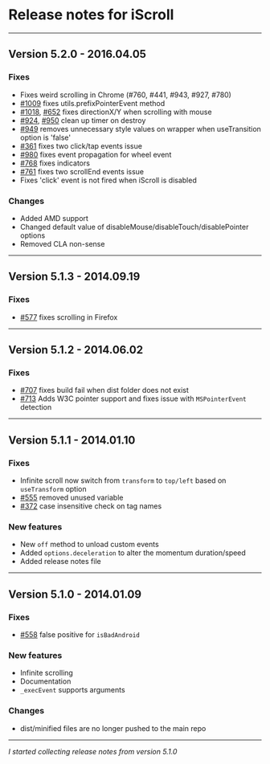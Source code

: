 # Release notes for iScroll

---

##  Version 5.2.0 - 2016.04.05

### Fixes
* Fixes weird scrolling in Chrome (#760, #441, #943, #927, #780)
* [#1009](https://github.com/cubiq/iscroll/issues/1009) fixes utils.prefixPointerEvent method
* [#1018](https://github.com/cubiq/iscroll/issues/1018), [#652](https://github.com/cubiq/iscroll/issues/652) fixes directionX/Y when scrolling with mouse
* [#924](https://github.com/cubiq/iscroll/issues/924), [#950](https://github.com/cubiq/iscroll/issues/950) clean up timer on destroy
* [#949](https://github.com/cubiq/iscroll/issues/949) removes unnecessary style values on wrapper when useTransition option is 'false'
* [#361](https://github.com/cubiq/iscroll/issues/361) fixes two click/tap events issue
* [#980](https://github.com/cubiq/iscroll/issues/980) fixes event propagation for wheel event
* [#768](https://github.com/cubiq/iscroll/issues/768) fixes indicators
* [#761](https://github.com/cubiq/iscroll/issues/761) fixes two scrollEnd events issue
* Fixes 'click' event is not fired when iScroll is disabled

### Changes
* Added AMD support
* Changed default value of disableMouse/disableTouch/disablePointer options
* Removed CLA non-sense

---

##  Version 5.1.3 - 2014.09.19

### Fixes
* [#577](https://github.com/cubiq/iscroll/issues/577) fixes scrolling in Firefox

---

##  Version 5.1.2 - 2014.06.02

### Fixes
* [#707](https://github.com/cubiq/iscroll/pull/707) fixes build fail when dist folder does not exist
* [#713](https://github.com/cubiq/iscroll/pull/713) Adds W3C pointer support and fixes issue with `MSPointerEvent` detection

---

##  Version 5.1.1 - 2014.01.10

### Fixes
* Infinite scroll now switch from `transform` to `top/left` based on `useTransform` option
* [#555](https://github.com/cubiq/iscroll/issues/555) removed unused variable
* [#372](https://github.com/cubiq/iscroll/issues/372) case insensitive check on tag names

### New features
* New `off` method to unload custom events
* Added `options.deceleration` to alter the momentum duration/speed
* Added release notes file

---

##  Version 5.1.0 - 2014.01.09

### Fixes
* [#558](https://github.com/cubiq/iscroll/issues/558) false positive for `isBadAndroid`

### New features
* Infinite scrolling
* Documentation
* `_execEvent` supports arguments

### Changes
* dist/minified files are no longer pushed to the main repo

---

*I started collecting release notes from version 5.1.0*
